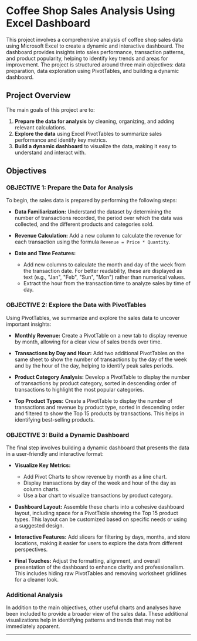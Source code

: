 # Coffee Shop Sales Analysis Using Excel Dashboard

This project involves a comprehensive analysis of coffee shop sales data using Microsoft Excel to create a dynamic and interactive dashboard. The dashboard provides insights into sales performance, transaction patterns, and product popularity, helping to identify key trends and areas for improvement. The project is structured around three main objectives: data preparation, data exploration using PivotTables, and building a dynamic dashboard.

## Project Overview

The main goals of this project are to:

1. **Prepare the data for analysis** by cleaning, organizing, and adding relevant calculations.
2. **Explore the data** using Excel PivotTables to summarize sales performance and identify key metrics.
3. **Build a dynamic dashboard** to visualize the data, making it easy to understand and interact with.

## Objectives

### OBJECTIVE 1: Prepare the Data for Analysis

To begin, the sales data is prepared by performing the following steps:

- **Data Familiarization:** Understand the dataset by determining the number of transactions recorded, the period over which the data was collected, and the different products and categories sold.
  
- **Revenue Calculation:** Add a new column to calculate the revenue for each transaction using the formula `Revenue = Price * Quantity`.
  
- **Date and Time Features:** 
  - Add new columns to calculate the month and day of the week from the transaction date. For better readability, these are displayed as text (e.g., "Jan", "Feb", "Sun", "Mon") rather than numerical values.
  - Extract the hour from the transaction time to analyze sales by time of day.

### OBJECTIVE 2: Explore the Data with PivotTables

Using PivotTables, we summarize and explore the sales data to uncover important insights:

- **Monthly Revenue:** Create a PivotTable on a new tab to display revenue by month, allowing for a clear view of sales trends over time.
  
- **Transactions by Day and Hour:** Add two additional PivotTables on the same sheet to show the number of transactions by the day of the week and by the hour of the day, helping to identify peak sales periods.
  
- **Product Category Analysis:** Develop a PivotTable to display the number of transactions by product category, sorted in descending order of transactions to highlight the most popular categories.
  
- **Top Product Types:** Create a PivotTable to display the number of transactions and revenue by product type, sorted in descending order and filtered to show the Top 15 products by transactions. This helps in identifying best-selling products.

### OBJECTIVE 3: Build a Dynamic Dashboard

The final step involves building a dynamic dashboard that presents the data in a user-friendly and interactive format:

- **Visualize Key Metrics:** 
  - Add Pivot Charts to show revenue by month as a line chart.
  - Display transactions by day of the week and hour of the day as column charts.
  - Use a bar chart to visualize transactions by product category.
  
- **Dashboard Layout:** Assemble these charts into a cohesive dashboard layout, including space for a PivotTable showing the Top 15 product types. This layout can be customized based on specific needs or using a suggested design.
  
- **Interactive Features:** Add slicers for filtering by days, months, and store locations, making it easier for users to explore the data from different perspectives.
  
- **Final Touches:** Adjust the formatting, alignment, and overall presentation of the dashboard to enhance clarity and professionalism. This includes hiding raw PivotTables and removing worksheet gridlines for a cleaner look.

### Additional Analysis

In addition to the main objectives, other useful charts and analyses have been included to provide a broader view of the sales data. These additional visualizations help in identifying patterns and trends that may not be immediately apparent.

---

